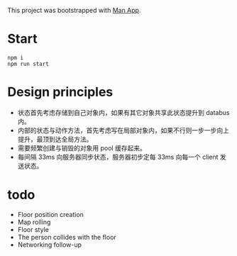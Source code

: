 This project was bootstrapped with [Man App](http://liangtongzhuo.com).

# Start
```
npm i
npm run start
```

# Design principles

- 状态首先考虑存储到自己对象内，如果有其它对象共享此状态提升到 databus 内。
- 内部的状态与动作方法，首先考虑写在局部对象内，如果不行则一步一步向上提升，最顶到达全局方法。
- 需要频繁创建与销毁的对象用 pool 缓存起来。
- 每间隔 33ms 向服务器同步状态，服务器初步定每 33ms 向每一个 client 发送状态。



# todo

- Floor position creation
- Map rolling
- Floor style
- The person collides with the floor
- Networking follow-up
